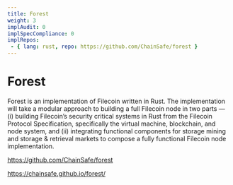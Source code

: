 ```yaml
---
title: Forest 
weight: 3
implAudit: 0
implSpecCompliance: 0
implRepos:
 - { lang: rust, repo: https://github.com/ChainSafe/forest }
---
```


# Forest

Forest is an implementation of Filecoin written in Rust. The implementation will take a modular approach to building a full Filecoin node in two parts — (i) building Filecoin’s security critical systems in Rust from the Filecoin Protocol Specification, specifically the virtual machine, blockchain, and node system, and (ii) integrating functional components for storage mining and storage & retrieval markets to compose a fully functional Filecoin node implementation.

https://github.com/ChainSafe/forest

https://chainsafe.github.io/forest/
